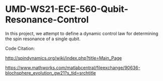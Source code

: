 # UMD-WS21-ECE-560-Qubit-Resonance-Control
In this project, we attempt to define a dynamic control law for determining the spin resonance of a single qubit.

Code Citation:

http://spindynamics.org/wiki/index.php?title=Main_Page

https://www.mathworks.com/matlabcentral/fileexchange/90636-blochsphere_evolution_gw21?s_tid=srchtitle

